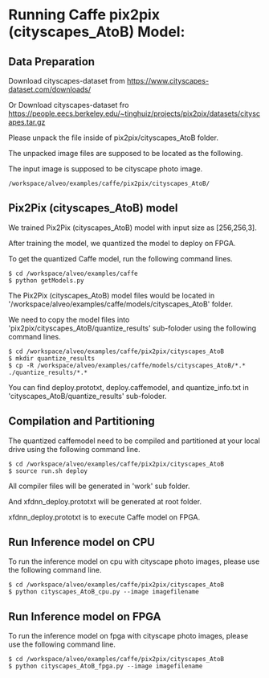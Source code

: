 
# Running Caffe pix2pix (cityscapes_AtoB) Model:


## Data Preparation

Download cityscapes-dataset from https://www.cityscapes-dataset.com/downloads/

Or Download cityscapes-dataset fro https://people.eecs.berkeley.edu/~tinghuiz/projects/pix2pix/datasets/cityscapes.tar.gz

Please unpack the file inside of pix2pix/cityscapes_AtoB folder. 

The unpacked image files are supposed to be located as the following.  

The input image is supposed to be cityscape photo image.

```
/workspace/alveo/examples/caffe/pix2pix/cityscapes_AtoB/
```


## Pix2Pix (cityscapes_AtoB) model

We trained Pix2Pix (cityscapes_AtoB) model with input size as [256,256,3].

After training the model, we quantized the model to deploy on FPGA.

To get the quantized Caffe model, run the following command lines. 

```
$ cd /workspace/alveo/examples/caffe 
$ python getModels.py
```

The Pix2Pix (cityscapes_AtoB) model files would be located in '/workspace/alveo/examples/caffe/models/cityscapes_AtoB' folder.  


We need to copy the model files into 'pix2pix/cityscapes_AtoB/quantize_results' sub-foloder using the following command lines.
```
$ cd /workspace/alveo/examples/caffe/pix2pix/cityscapes_AtoB
$ mkdir quantize_results
$ cp -R /workspace/alveo/examples/caffe/models/cityscapes_AtoB/*.* ./quantize_results/*.*
```

You can find deploy.prototxt, deploy.caffemodel, and quantize_info.txt in 'cityscapes_AtoB/quantize_results' sub-foloder.



## Compilation and Partitioning


The quantized caffemodel need to be compiled and partitioned at your local drive using the following command line.

```
$ cd /workspace/alveo/examples/caffe/pix2pix/cityscapes_AtoB
$ source run.sh deploy
```

All compiler files will be generated in 'work' sub folder.

And xfdnn_deploy.prototxt will be generated at root folder.

xfdnn_deploy.prototxt is to execute Caffe model on FPGA.



## Run Inference model on CPU

To run the inference model on cpu with cityscape photo images, please use the following command line.
```
$ cd /workspace/alveo/examples/caffe/pix2pix/cityscapes_AtoB
$ python cityscapes_AtoB_cpu.py --image imagefilename
```


## Run Inference model on FPGA 

To run the inference model on fpga with cityscape photo images, please use the following command line.

```
$ cd /workspace/alveo/examples/caffe/pix2pix/cityscapes_AtoB
$ python cityscapes_AtoB_fpga.py --image imagefilename
```



